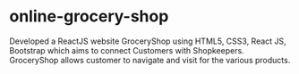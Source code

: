 # online-grocery-shop
Developed a ReactJS website GroceryShop using HTML5, CSS3, React JS, Bootstrap which aims to connect Customers with Shopkeepers.  GroceryShop allows customer to navigate and visit for the various products.    
